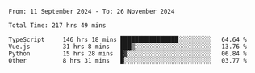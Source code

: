 <!--START_SECTION:waka-->

```abap
From: 11 September 2024 - To: 26 November 2024

Total Time: 217 hrs 49 mins

TypeScript     146 hrs 18 mins ████████████████░░░░░░░░░   64.64 %
Vue.js         31 hrs 8 mins   ███▒░░░░░░░░░░░░░░░░░░░░░   13.76 %
Python         15 hrs 28 mins  █▓░░░░░░░░░░░░░░░░░░░░░░░   06.84 %
Other          8 hrs 31 mins   █░░░░░░░░░░░░░░░░░░░░░░░░   03.77 %
```

<!--END_SECTION:waka-->

